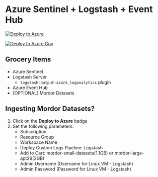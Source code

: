 # Azure Sentinel + Logstash + Event Hub

[![Deploy to Azure](https://aka.ms/deploytoazurebutton)](https://portal.azure.com/#create/Microsoft.Template/uri/https%3A%2F%2Fraw.githubusercontent.com%2Fshawnadrockleonard%2FAzure-Sentinel2Go%2Fshawns%2Fdev%2Fgrocery-list%2Fcustom-log-pipeline%2Fazuredeploy.json)

[![Deploy to Azure Gov](https://aka.ms/deploytoazuregovbutton)](https://portal.azure.us/#create/Microsoft.Template/uri/https%3A%2F%2Fraw.githubusercontent.com%2Fshawnadrockleonard%2FAzure-Sentinel2Go%2Fshawns%2Fdev%2Fgrocery-list%2Fcustom-log-pipeline%2Fazuredeploy.json)


## Grocery Items

* Azure Sentinel
* Logstash Server
    * `logstash-output-azure_loganalytics` plugin
* Azure Event Hub
* [OPTIONAL] Mordor Datasets

## Ingesting Mordor Datasets?

1) Click on the **Deploy to Azure** badge
2) Set the following parameters:
    * Subscription
    * Resource Group
    * Workspace Name
    * Deploy Custom Logs Pipeline: Logstash
    * Add to Cart: mordor-small-datasets(1.1GB) or mordor-large-apt29(2GB)
    * Admin Username (Username for Linux VM - Logstash)
    * Admin Password (Password for Linux VM - Logstash)